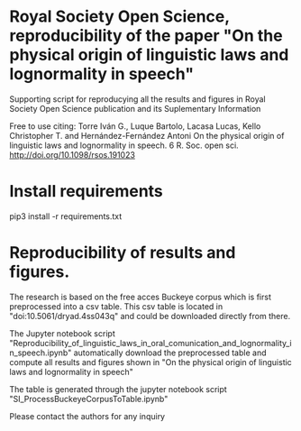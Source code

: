 # Royal Society Open Science, reproducibility of the paper "On the physical origin of linguistic laws and lognormality in speech"
Supporting script for reproducying all the results and figures in Royal Society Open Science publication and its Suplementary Information

Free to use citing:
Torre Iván G., Luque Bartolo, Lacasa Lucas, Kello Christopher T. and Hernández-Fernández Antoni On the physical origin of linguistic laws and lognormality in speech. 6 R. Soc. open sci. http://doi.org/10.1098/rsos.191023

# Install requirements
pip3 install -r requirements.txt

# Reproducibility of results and figures.
The research is based on the free acces Buckeye corpus which is first preprocessed into a csv table. 
This csv table is located in "doi:10.5061/dryad.4ss043q" and could be downloaded directly from there.

The Jupyter notebook script "Reproducibility_of_linguistic_laws_in_oral_comunication_and_lognormality_in_speech.ipynb" automatically download the preprocessed table and compute all results and figures shown in "On the physical origin of linguistic laws and lognormality in speech"

The table is generated through the jupyter notebook script "SI_ProcessBuckeyeCorpusToTable.ipynb" 

Please contact the authors for any inquiry
 
